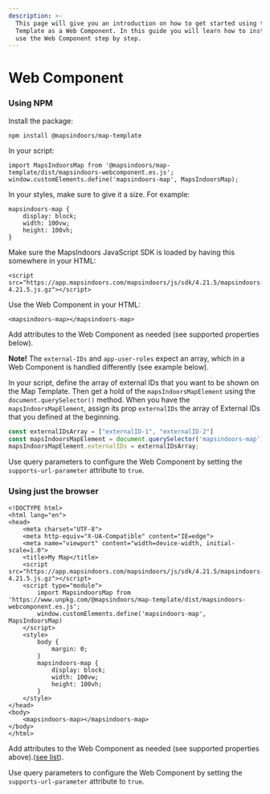 ```yaml
---
description: >-
  This page will give you an introduction on how to get started using the Map
  Template as a Web Component. In this guide you will learn how to install and
  use the Web Component step by step.
---
```


# Web Component

### Using NPM

Install the package:

`npm install @mapsindoors/map-template`

In your script:

```
import MapsIndoorsMap from '@mapsindoors/map-template/dist/mapsindoors-webcomponent.es.js';
window.customElements.define('mapsindoors-map', MapsIndoorsMap);
```

In your styles, make sure to give it a size. For example:

```
mapsindoors-map {
    display: block;
    width: 100vw;
    height: 100vh;
}
```

Make sure the MapsIndoors JavaScript SDK is loaded by having this somewhere in your HTML:

```
<script src="https://app.mapsindoors.com/mapsindoors/js/sdk/4.21.5/mapsindoors-4.21.5.js.gz"></script>
```

Use the Web Component in your HTML:

```
<mapsindoors-map></mapsindoors-map>
```

Add attributes to the Web Component as needed (see supported properties below).

**Note!** The `external-IDs` and `app-user-roles` expect an array, which in a Web Component is handled differently (see example below).

In your script, define the array of external IDs that you want to be shown on the Map Template. Then get a hold of the `mapsIndoorsMapElement` using the `document.querySelector()` method. When you have the `mapsIndoorsMapElement`, assign its prop `externalIDs` the array of External IDs that you defined at the beginning.

```javascript
const externalIDsArray = ["externalID-1", "externalID-2"]
const mapsIndoorsMapElement = document.querySelector('mapsindoors-map')
mapsIndoorsMapElement.externalIDs = externalIDsArray;
```

Use query parameters to configure the Web Component by setting the `supports-url-parameter` attribute to `true`.

### Using just the browser

```
<!DOCTYPE html>
<html lang="en">
<head>
    <meta charset="UTF-8">
    <meta http-equiv="X-UA-Compatible" content="IE=edge">
    <meta name="viewport" content="width=device-width, initial-scale=1.0">
    <title>My Map</title>
    <script src="https://app.mapsindoors.com/mapsindoors/js/sdk/4.21.5/mapsindoors-4.21.5.js.gz"></script>
    <script type="module">
        import MapsindoorsMap from 'https://www.unpkg.com/@mapsindoors/map-template/dist/mapsindoors-webcomponent.es.js';
        window.customElements.define('mapsindoors-map', MapsIndoorsMap)
    </script>
    <style>
        body {
            margin: 0;
        }
        mapsindoors-map {
            display: block;
            width: 100vw;
            height: 100vh;
        }
    </style>
</head>
<body>
    <mapsindoors-map></mapsindoors-map>
</body>
</html>
```

Add attributes to the Web Component as needed (see supported properties above).([see list](broken-reference)).

Use query parameters to configure the Web Component by setting the `supports-url-parameter` attribute to `true`.
